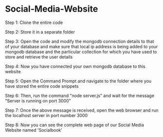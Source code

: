 # Social-Media-Website

Step 1: Clone the entire code

Step 2: Store it in a separate folder

Step 3: Open the code and modify the mongodb connection details to that of your database and make sure that local ip address is being added to your mongodb database and the particular collection for which you have used to store and retrieve the user details

Step 4: Now you have connected your own mongodb database to this website

Step 5: Open the Command Prompt and navigate to the folder where you have stored the entire code snippets

Step 6: Then, run the command "node server.js" and wait for the message "Server is running on port 3000"

Step 7: Once the above message is received, open the web browser and run the localhost server in port number 3000

Step 8: Now you can see the complete web page of our Social Media Website named 'Socialbook'
